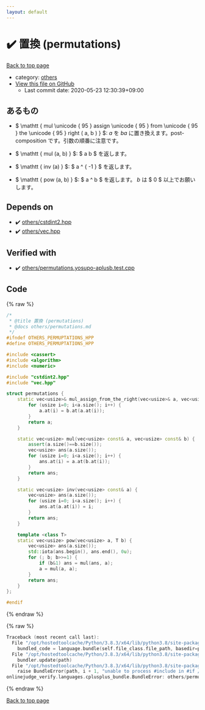 ```yaml
---
layout: default
---
```


<!-- mathjax config similar to math.stackexchange -->
<script type="text/javascript" async
  src="https://cdnjs.cloudflare.com/ajax/libs/mathjax/2.7.5/MathJax.js?config=TeX-MML-AM_CHTML">
</script>
<script type="text/x-mathjax-config">
  MathJax.Hub.Config({
    TeX: { equationNumbers: { autoNumber: "AMS" }},
    tex2jax: {
      inlineMath: [ ['$','$'] ],
      processEscapes: true
    },
    "HTML-CSS": { matchFontHeight: false },
    displayAlign: "left",
    displayIndent: "2em"
  });
</script>

<script type="text/javascript" src="https://cdnjs.cloudflare.com/ajax/libs/jquery/3.4.1/jquery.min.js"></script>
<script src="https://cdn.jsdelivr.net/npm/jquery-balloon-js@1.1.2/jquery.balloon.min.js" integrity="sha256-ZEYs9VrgAeNuPvs15E39OsyOJaIkXEEt10fzxJ20+2I=" crossorigin="anonymous"></script>
<script type="text/javascript" src="../../assets/js/copy-button.js"></script>
<link rel="stylesheet" href="../../assets/css/copy-button.css" />


# :heavy_check_mark: 置換 (permutations)

<a href="../../index.html">Back to top page</a>

* category: <a href="../../index.html#5e2bab0ecb94c4ea40777733195abe1b">others</a>
* <a href="{{ site.github.repository_url }}/blob/master/others/permutations.hpp">View this file on GitHub</a>
    - Last commit date: 2020-05-23 12:30:39+09:00




## あるもの

- $ \mathtt { mul \unicode { 95 } assign \unicode { 95 } from \unicode { 95 } the \unicode { 95 } right ( a, b ) } $:
<var> a </var> を <var> ba </var> に置き換えます。post-composition です。引数の順番に注意です。

- $ \mathtt { mul (a, b) } $: $ a b $ を返します。

- $ \mathtt { inv (a) } $: $ a ^ { -1 } $ を返します。

- $ \mathtt { pow (a, b) } $: $ a ^ b $ を返します。<var> b </var> は $ 0 $ 以上でお願いします。


## Depends on

* :heavy_check_mark: <a href="cstdint2.hpp.html">others/cstdint2.hpp</a>
* :heavy_check_mark: <a href="vec.hpp.html">others/vec.hpp</a>


## Verified with

* :heavy_check_mark: <a href="../../verify/others/permutations.yosupo-aplusb.test.cpp.html">others/permutations.yosupo-aplusb.test.cpp</a>


## Code

<a id="unbundled"></a>
{% raw %}
```cpp
/*
 * @title 置換 (permutations)
 * @docs others/permutations.md
 */
#ifndef OTHERS_PERMUPTATIONS_HPP
#define OTHERS_PERMUPTATIONS_HPP

#include <cassert>
#include <algorithm>
#include <numeric>

#include "cstdint2.hpp"
#include "vec.hpp"

struct permutations {
    static vec<usize>& mul_assign_from_the_right(vec<usize>& a, vec<usize> const& b) {
        for (usize i=0; i<a.size(); i++) {
            a.at(i) = b.at(a.at(i));
        }
        return a;
    }

    static vec<usize> mul(vec<usize> const& a, vec<usize> const& b) {
        assert(a.size()==b.size());
        vec<usize> ans(a.size());
        for (usize i=0; i<a.size(); i++) {
            ans.at(i) = a.at(b.at(i));
        }
        return ans;
    }

    static vec<usize> inv(vec<usize> const& a) {
        vec<usize> ans(a.size());
        for (usize i=0; i<a.size(); i++) {
            ans.at(a.at(i)) = i;
        }
        return ans;
    }

    template <class T>
    static vec<usize> pow(vec<usize> a, T b) {
        vec<usize> ans(a.size());
        std::iota(ans.begin(), ans.end(), 0u);
        for (; b; b>>=1) {
            if (b&1) ans = mul(ans, a);
            a = mul(a, a);
        }
        return ans;
    }
};

#endif


```
{% endraw %}

<a id="bundled"></a>
{% raw %}
```cpp
Traceback (most recent call last):
  File "/opt/hostedtoolcache/Python/3.8.3/x64/lib/python3.8/site-packages/onlinejudge_verify/docs.py", line 349, in write_contents
    bundled_code = language.bundle(self.file_class.file_path, basedir=pathlib.Path.cwd())
  File "/opt/hostedtoolcache/Python/3.8.3/x64/lib/python3.8/site-packages/onlinejudge_verify/languages/cplusplus.py", line 172, in bundle
    bundler.update(path)
  File "/opt/hostedtoolcache/Python/3.8.3/x64/lib/python3.8/site-packages/onlinejudge_verify/languages/cplusplus_bundle.py", line 281, in update
    raise BundleError(path, i + 1, "unable to process #include in #if / #ifdef / #ifndef other than include guards")
onlinejudge_verify.languages.cplusplus_bundle.BundleError: others/permutations.hpp: line 12: unable to process #include in #if / #ifdef / #ifndef other than include guards

```
{% endraw %}

<a href="../../index.html">Back to top page</a>

